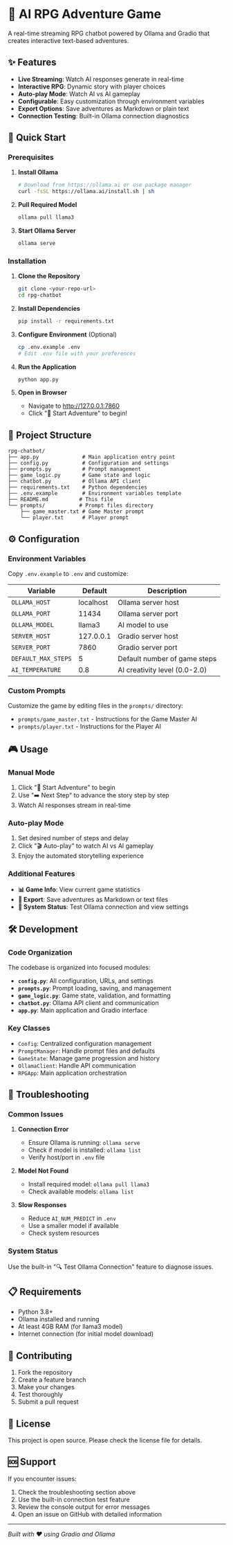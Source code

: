 # 🎲 AI RPG Adventure Game

A real-time streaming RPG chatbot powered by Ollama and Gradio that creates interactive text-based adventures.

## ✨ Features

- **Live Streaming**: Watch AI responses generate in real-time
- **Interactive RPG**: Dynamic story with player choices
- **Auto-play Mode**: Watch AI vs AI gameplay
- **Configurable**: Easy customization through environment variables
- **Export Options**: Save adventures as Markdown or plain text
- **Connection Testing**: Built-in Ollama connection diagnostics

## 🚀 Quick Start

### Prerequisites

1. **Install Ollama**
   ```bash
   # Download from https://ollama.ai or use package manager
   curl -fsSL https://ollama.ai/install.sh | sh
   ```

2. **Pull Required Model**
   ```bash
   ollama pull llama3
   ```

3. **Start Ollama Server**
   ```bash
   ollama serve
   ```

### Installation

1. **Clone the Repository**
   ```bash
   git clone <your-repo-url>
   cd rpg-chatbot
   ```

2. **Install Dependencies**
   ```bash
   pip install -r requirements.txt
   ```

3. **Configure Environment** (Optional)
   ```bash
   cp .env.example .env
   # Edit .env file with your preferences
   ```

4. **Run the Application**
   ```bash
   python app.py
   ```

5. **Open in Browser**
   - Navigate to http://127.0.0.1:7860
   - Click "🚀 Start Adventure" to begin!

## 📁 Project Structure

```
rpg-chatbot/
├── app.py              # Main application entry point
├── config.py           # Configuration and settings
├── prompts.py          # Prompt management
├── game_logic.py       # Game state and logic
├── chatbot.py          # Ollama API client
├── requirements.txt    # Python dependencies
├── .env.example        # Environment variables template
├── README.md          # This file
└── prompts/           # Prompt files directory
    ├── game_master.txt # Game Master prompt
    └── player.txt      # Player prompt
```

## ⚙️ Configuration

### Environment Variables

Copy `.env.example` to `.env` and customize:

| Variable | Default | Description |
|----------|---------|-------------|
| `OLLAMA_HOST` | localhost | Ollama server host |
| `OLLAMA_PORT` | 11434 | Ollama server port |
| `OLLAMA_MODEL` | llama3 | AI model to use |
| `SERVER_HOST` | 127.0.0.1 | Gradio server host |
| `SERVER_PORT` | 7860 | Gradio server port |
| `DEFAULT_MAX_STEPS` | 5 | Default number of game steps |
| `AI_TEMPERATURE` | 0.8 | AI creativity level (0.0-2.0) |

### Custom Prompts

Customize the game by editing files in the `prompts/` directory:

- `prompts/game_master.txt` - Instructions for the Game Master AI
- `prompts/player.txt` - Instructions for the Player AI

## 🎮 Usage

### Manual Mode
1. Click "🚀 Start Adventure" to begin
2. Use "➡️ Next Step" to advance the story step by step
3. Watch AI responses stream in real-time

### Auto-play Mode
1. Set desired number of steps and delay
2. Click "🎬 Auto-play" to watch AI vs AI gameplay
3. Enjoy the automated storytelling experience

### Additional Features
- **📊 Game Info**: View current game statistics
- **📄 Export**: Save adventures as Markdown or text files
- **🔧 System Status**: Test Ollama connection and view settings

## 🛠️ Development

### Code Organization

The codebase is organized into focused modules:

- **`config.py`**: All configuration, URLs, and settings
- **`prompts.py`**: Prompt loading, saving, and management
- **`game_logic.py`**: Game state, validation, and formatting
- **`chatbot.py`**: Ollama API client and communication
- **`app.py`**: Main application and Gradio interface

### Key Classes

- `Config`: Centralized configuration management
- `PromptManager`: Handle prompt files and defaults
- `GameState`: Manage game progression and history
- `OllamaClient`: Handle API communication
- `RPGApp`: Main application orchestration

## 🔧 Troubleshooting

### Common Issues

1. **Connection Error**
   - Ensure Ollama is running: `ollama serve`
   - Check if model is installed: `ollama list`
   - Verify host/port in `.env` file

2. **Model Not Found**
   - Install required model: `ollama pull llama3`
   - Check available models: `ollama list`

3. **Slow Responses**
   - Reduce `AI_NUM_PREDICT` in `.env`
   - Use a smaller model if available
   - Check system resources

### System Status

Use the built-in "🔍 Test Ollama Connection" feature to diagnose issues.

## 📋 Requirements

- Python 3.8+
- Ollama installed and running
- At least 4GB RAM (for llama3 model)
- Internet connection (for initial model download)

## 🤝 Contributing

1. Fork the repository
2. Create a feature branch
3. Make your changes
4. Test thoroughly
5. Submit a pull request

## 📜 License

This project is open source. Please check the license file for details.

## 🆘 Support

If you encounter issues:

1. Check the troubleshooting section above
2. Use the built-in connection test feature
3. Review the console output for error messages
4. Open an issue on GitHub with detailed information

---

*Built with ❤️ using Gradio and Ollama*